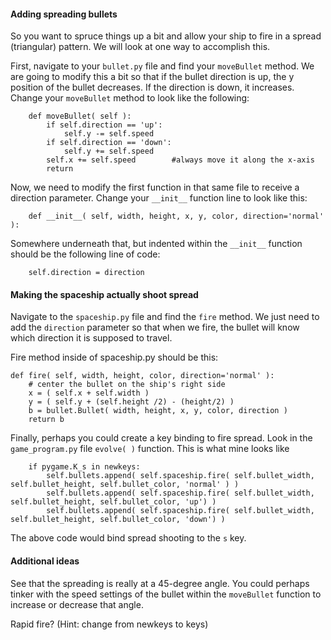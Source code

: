 #### Adding spreading bullets

So you want to spruce things up a bit and allow your ship to fire in a spread (triangular) pattern.  We will look at one way to accomplish this.

First, navigate to your `bullet.py` file and find your `moveBullet` method.  We are going to modify this a bit so that if the bullet direction is up, the y position of the bullet decreases. If the direction is down, it increases.  Change your `moveBullet` method to look like the following:

        def moveBullet( self ):
            if self.direction == 'up':
                self.y -= self.speed
    	    if self.direction == 'down':
    		    self.y += self.speed
            self.x += self.speed        #always move it along the x-axis
            return

Now, we need to modify the first function in that same file to receive a direction parameter.  Change your `__init__` function line to look like this:
        
        def __init__( self, width, height, x, y, color, direction='normal' ):
        
Somewhere underneath that, but indented within the `__init__` function should be the following line of code:

        self.direction = direction

#### Making the spaceship actually shoot spread

Navigate to the `spaceship.py` file and find the `fire` method.  We just need to add the `direction` parameter so that when we fire, the bullet will know which direction it is supposed to travel.

Fire method inside of spaceship.py should be this:

    def fire( self, width, height, color, direction='normal' ):
        # center the bullet on the ship's right side
        x = ( self.x + self.width )
        y = ( self.y + (self.height /2) - (height/2) )
        b = bullet.Bullet( width, height, x, y, color, direction )
        return b
        
Finally, perhaps you could create a key binding to fire spread.  Look in the `game_program.py` file `evolve( )` function. This is what mine looks like

        if pygame.K_s in newkeys:
            self.bullets.append( self.spaceship.fire( self.bullet_width, self.bullet_height, self.bullet_color, 'normal' ) )
            self.bullets.append( self.spaceship.fire( self.bullet_width, self.bullet_height, self.bullet_color, 'up') )
            self.bullets.append( self.spaceship.fire( self.bullet_width, self.bullet_height, self.bullet_color, 'down') )
        	
The above code would bind spread shooting to the `s` key.

#### Additional ideas

See that the spreading is really at a 45-degree angle.  You could perhaps tinker with the speed settings of the bullet within the `moveBullet` function to increase or decrease that angle.

Rapid fire? (Hint: change from newkeys to keys)
